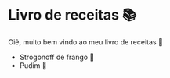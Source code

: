 # Livro de receitas 📚

Oiê, muito bem vindo ao meu livro de receitas 👋

- Strogonoff de frango 🐔
- Pudim 🥮
